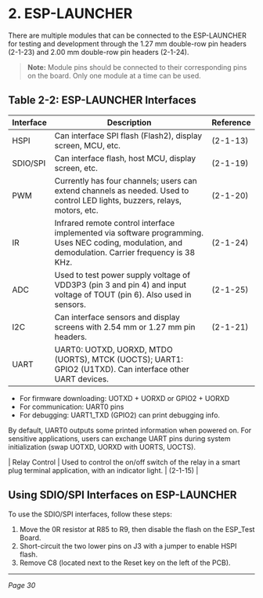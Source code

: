 # 2. ESP-LAUNCHER

There are multiple modules that can be connected to the ESP-LAUNCHER for testing and development through the 1.27 mm double-row pin headers (2-1-23) and 2.00 mm double-row pin headers (2-1-24).

> **Note:** Module pins should be connected to their corresponding pins on the board. Only one module at a time can be used.

## Table 2-2: ESP-LAUNCHER Interfaces

| Interface      | Description                                                                                         | Reference  |
|----------------|-------------------------------------------------------------------------------------------------|------------|
| HSPI           | Can interface SPI flash (Flash2), display screen, MCU, etc.                                      | (2-1-13)   |
| SDIO/SPI       | Can interface flash, host MCU, display screen, etc.                                              | (2-1-19)   |
| PWM            | Currently has four channels; users can extend channels as needed. Used to control LED lights, buzzers, relays, motors, etc. | (2-1-20)   |
| IR             | Infrared remote control interface implemented via software programming. Uses NEC coding, modulation, and demodulation. Carrier frequency is 38 KHz. | (2-1-24)   |
| ADC            | Used to test power supply voltage of VDD3P3 (pin 3 and pin 4) and input voltage of TOUT (pin 6). Also used in sensors. | (2-1-25)   |
| I2C            | Can interface sensors and display screens with 2.54 mm or 1.27 mm pin headers.                   | (2-1-21)   |
| UART           | UART0: UOTXD, UORXD, MTDO (UORTS), MTCK (UOCTS); UART1: GPIO2 (U1TXD). Can interface other UART devices.

- For firmware downloading: UOTXD + UORXD or GPIO2 + UORXD
- For communication: UART0 pins
- For debugging: UART1_TXD (GPIO2) can print debugging info.

By default, UART0 outputs some printed information when powered on. For sensitive applications, users can exchange UART pins during system initialization (swap UOTXD, UORXD with UORTS, UOCTS).

| Relay Control | Used to control the on/off switch of the relay in a smart plug terminal application, with an indicator light. | (2-1-15)   |

## Using SDIO/SPI Interfaces on ESP-LAUNCHER

To use the SDIO/SPI interfaces, follow these steps:

1. Move the 0R resistor at R85 to R9, then disable the flash on the ESP_Test Board.
2. Short-circuit the two lower pins on J3 with a jumper to enable HSPI flash.
3. Remove C8 (located next to the Reset key on the left of the PCB).

---

*Page 30*